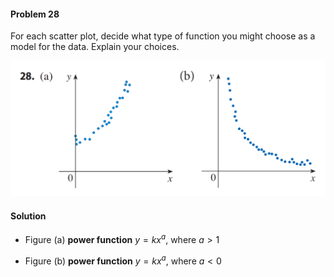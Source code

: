<div class="alert alert-warning" role="alert">
<h4 class="alert-heading">Problem 28</h4>

For each scatter plot, decide what type of function you might choose as a model for the data. Explain your choices.

</div>

![](_media/fig6.png)

<div class="alert alert-success" role="alert">
<h4 class="alert-heading">Solution</h4>

- Figure (a) **power function** $y=kx^a$, where $a>1$

- Figure (b) **power function** $y=kx^a$, where $a<0$

</div>

